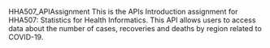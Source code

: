 HHA507_APIAssignment
This is the APIs Introduction assignment for HHA507: Statistics for Health Informatics.
This API allows users to access data about the number of cases, recoveries and deaths by region related to COVID-19.